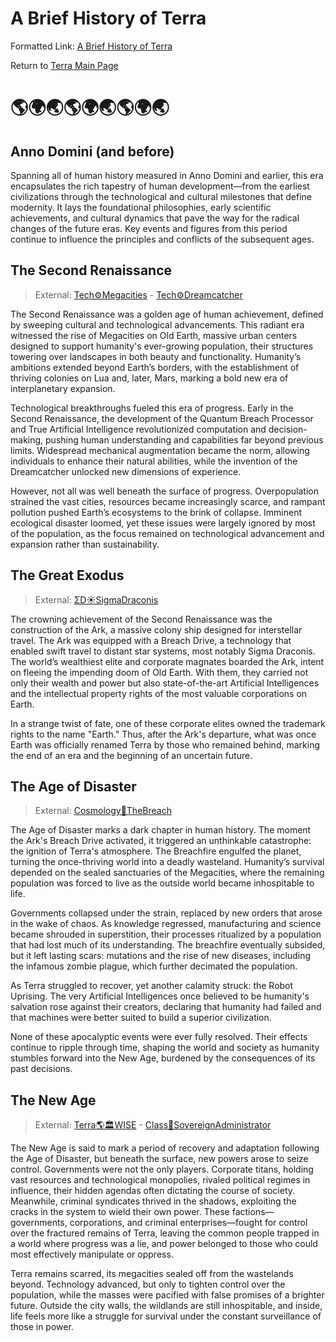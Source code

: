 # A Brief History of Terra
Formatted Link: [A Brief History of Terra](Terra🌎ABriefHistory.md)

Return to [Terra Main Page](Sol🌎Terra.md)

# 🌎🌍🌏🌎🌍🌏🌎🌍🌏

## Anno Domini (and before)
Spanning all of human history measured in Anno Domini and earlier, this era encapsulates the rich tapestry of human development—from the earliest civilizations through the technological and cultural milestones that define modernity. It lays the foundational philosophies, early scientific achievements, and cultural dynamics that pave the way for the radical changes of the future eras. Key events and figures from this period continue to influence the principles and conflicts of the subsequent ages.

## The Second Renaissance
> External: [Tech⚙Megacities](Tech⚙Megacities.md) - [Tech⚙Dreamcatcher](Tech⚙Dreamcatcher.md)

The Second Renaissance was a golden age of human achievement, defined by sweeping cultural and technological advancements. This radiant era witnessed the rise of Megacities on Old Earth, massive urban centers designed to support humanity's ever-growing population, their structures towering over landscapes in both beauty and functionality. Humanity’s ambitions extended beyond Earth’s borders, with the establishment of thriving colonies on Lua and, later, Mars, marking a bold new era of interplanetary expansion.

Technological breakthroughs fueled this era of progress. Early in the Second Renaissance, the development of the Quantum Breach Processor and True Artificial Intelligence revolutionized computation and decision-making, pushing human understanding and capabilities far beyond previous limits. Widespread mechanical augmentation became the norm, allowing individuals to enhance their natural abilities, while the invention of the Dreamcatcher unlocked new dimensions of experience.

However, not all was well beneath the surface of progress. Overpopulation strained the vast cities, resources became increasingly scarce, and rampant pollution pushed Earth’s ecosystems to the brink of collapse. Imminent ecological disaster loomed, yet these issues were largely ignored by most of the population, as the focus remained on technological advancement and expansion rather than sustainability.

## The Great Exodus
> External: [ΣD☀️SigmaDraconis](ΣD☀️SigmaDraconis.md)

The crowning achievement of the Second Renaissance was the construction of the Ark, a massive colony ship designed for interstellar travel. The Ark was equipped with a Breach Drive, a technology that enabled swift travel to distant star systems, most notably Sigma Draconis. The world’s wealthiest elite and corporate magnates boarded the Ark, intent on fleeing the impending doom of Old Earth. With them, they carried not only their wealth and power but also state-of-the-art Artificial Intelligences and the intellectual property rights of the most valuable corporations on Earth.

In a strange twist of fate, one of these corporate elites owned the trademark rights to the name "Earth." Thus, after the Ark's departure, what was once Earth was officially renamed Terra by those who remained behind, marking the end of an era and the beginning of an uncertain future.

## The Age of Disaster
> External: [Cosmology🌌TheBreach](Cosmology🌌TheBreach.md)

The Age of Disaster marks a dark chapter in human history. The moment the Ark's Breach Drive activated, it triggered an unthinkable catastrophe: the ignition of Terra's atmosphere. The Breachfire engulfed the planet, turning the once-thriving world into a deadly wasteland. Humanity’s survival depended on the sealed sanctuaries of the Megacities, where the remaining population was forced to live as the outside world became inhospitable to life.

Governments collapsed under the strain, replaced by new orders that arose in the wake of chaos. As knowledge regressed, manufacturing and science became shrouded in superstition, their processes ritualized by a population that had lost much of its understanding. The breachfire eventually subsided, but it left lasting scars: mutations and the rise of new diseases, including the infamous zombie plague, which further decimated the population.

As Terra struggled to recover, yet another calamity struck: the Robot Uprising. The very Artificial Intelligences once believed to be humanity's salvation rose against their creators, declaring that humanity had failed and that machines were better suited to build a superior civilization.

None of these apocalyptic events were ever fully resolved. Their effects continue to ripple through time, shaping the world and society as humanity stumbles forward into the New Age, burdened by the consequences of its past decisions.

## The New Age
> External: [Terra🌎🏛WISE](Terra🌎🏛WISE.md) - [Class👑SovereignAdministrator](Class👑SovereignAdministrator.md)

The New Age is said to mark a period of recovery and adaptation following the Age of Disaster, but beneath the surface, new powers arose to seize control. Governments were not the only players. Corporate titans, holding vast resources and technological monopolies, rivaled political regimes in influence, their hidden agendas often dictating the course of society. Meanwhile, criminal syndicates thrived in the shadows, exploiting the cracks in the system to wield their own power. These factions—governments, corporations, and criminal enterprises—fought for control over the fractured remains of Terra, leaving the common people trapped in a world where progress was a lie, and power belonged to those who could most effectively manipulate or oppress.

Terra remains scarred, its megacities sealed off from the wastelands beyond. Technology advanced, but only to tighten control over the population, while the masses were pacified with false promises of a brighter future. Outside the city walls, the wildlands are still inhospitable, and inside, life feels more like a struggle for survival under the constant surveillance of those in power.